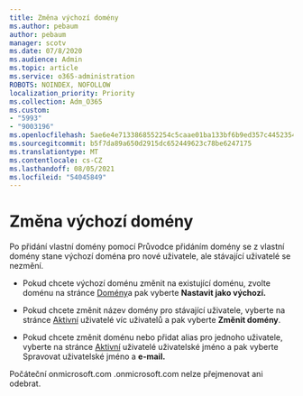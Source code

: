 ```yaml
---
title: Změna výchozí domény
ms.author: pebaum
author: pebaum
manager: scotv
ms.date: 07/8/2020
ms.audience: Admin
ms.topic: article
ms.service: o365-administration
ROBOTS: NOINDEX, NOFOLLOW
localization_priority: Priority
ms.collection: Adm_O365
ms.custom:
- "5993"
- "9003196"
ms.openlocfilehash: 5ae6e4e7133868552254c5caae01ba133bf6b9ed357c4452354bbac9525a7f44
ms.sourcegitcommit: b5f7da89a650d2915dc652449623c78be6247175
ms.translationtype: MT
ms.contentlocale: cs-CZ
ms.lasthandoff: 08/05/2021
ms.locfileid: "54045849"
---
```

# <a name="change-default-domain"></a>Změna výchozí domény

Po přidání vlastní domény [](https://admin.microsoft.com/Adminportal#/Domains/Wizard)pomocí Průvodce přidáním domény se z vlastní domény stane výchozí doména pro nové uživatele, ale stávající uživatelé se nezmění.

- Pokud chcete výchozí doménu změnit na existující doménu, zvolte doménu na stránce [Domény](https://admin.microsoft.com/Adminportal/Home#/Domains)a pak vyberte **Nastavit jako výchozí.**

- Pokud chcete změnit název domény pro stávající uživatele, vyberte na stránce [Aktivní](https://admin.microsoft.com/Adminportal/Home#/users) uživatelé víc uživatelů a pak vyberte **Změnit domény**.

- Pokud chcete změnit doménu nebo přidat alias pro jednoho uživatele, vyberte na stránce [Aktivní](https://admin.microsoft.com/Adminportal/Home#/users) uživatelé uživatelské jméno a pak vyberte Spravovat uživatelské jméno a **e-mail.**

Počáteční onmicrosoft.com .onmicrosoft.com nelze přejmenovat ani odebrat.